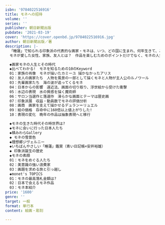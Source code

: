 ```yaml
---
isbn: '9784022516916'
title: モネへの招待
volume: ''
series: ''
publisher: 朝日新聞出版
pubdate: '2021-03-19'
cover: 'https://cover.openbd.jp/9784022516916.jpg'
author: 朝日新聞出版／著
description: |-
  「睡蓮」で知られる印象派の代表的な画家・モネは、いつ、どの国に生まれ、何年生きて、どのような作品を遺したのか。
  モネが愛した女性、家族、友人とは？　作品を楽しむためのポイントだけでなく、モネの人生を懇切丁寧に説明します。美術鑑賞入門の決定版！

  ◆画家モネの人生とその時代
  ◆比べてわかる!　モネを知るための10のKeyword
  01：家族の肖像　モネが描いたカミーユ 描かなかったアリス
  02：友人の画家たち　人物を風景の一部として描くモネと人物が主人公のルノワール
  03：先輩画家たち　海の波が追ってくるモネ
  04：日本からの影響　遠近法、画面の切り取り、浮世絵から受けた衝撃
  05：水辺の表現　水の質感を描く魔術師
  06：サロン当選作と落選作　滑らかな画面とテーマは歴史画
  07：印象派展　収益・動員数でモネの評価分析
  08：画商　画家を支えて描かせるデュラン＝リュエル
  09：絵の価格　存命中に160倍以上値上がりした!
  10：表現の変化　晩年の作品は抽象表現へと移行

  ◆モネの生きた時代その時世界は?
  ◆モネに会いに行った日本人たち
  ◆積みわらGallery
  ◆ モネの雪景色
  ◆理想郷ジヴェルニー
  ◆いちばんやさしい「睡蓮」鑑賞（青い日記帳×安井裕雄）
  ◆ 印象派誕生の歴史
  ◆モネの素顔
  01：モネをめぐる人たち
  02：美意識の強い浪費家
  03：画題を求める旅と引っ越し
  ◆monet's TOPICS
  01：モネの最高落札金額は?
  02：日本で会えるモネ作品
  03：モネ本紹介
price: '1600'
genre: ''
target: 一般
format: 単行本
content: 絵画・彫刻

---
```

